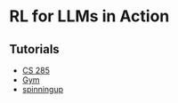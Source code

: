 # RL for LLMs in Action

## Tutorials
- [CS 285](https://rail.eecs.berkeley.edu/deeprlcourse/)
- [Gym](https://gymnasium.farama.org/introduction/basic_usage/)
- [spinningup](https://spinningup.openai.com/en/latest/)